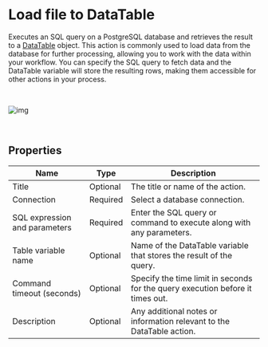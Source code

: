 # Load file to DataTable

Executes an SQL query on a PostgreSQL database and retrieves the result to a [DataTable](https://learn.microsoft.com/en-us/dotnet/api/system.data.datatable) object. This action is commonly used to load data from the database for further processing, allowing you to work with the data within your workflow. You can specify the SQL query to fetch data and the DataTable variable will store the resulting rows, making them accessible for other actions in your process.

<br/>

![img](https://profitbasedocs.blob.core.windows.net/flowimages/postgre-load-dataTB.png)

<br/>


## Properties

| Name                        | Type     | Description                                                                                      |
| --------------------------- | -------- | ------------------------------------------------------------------------------------------------ |
| Title                       | Optional | The title or name of the action.                                                                 |
| Connection                  | Required | Select a database connection.                                                                    |
| SQL expression and parameters | Required | Enter the SQL query or command to execute along with any parameters.                             |
| Table variable name         | Optional | Name of the DataTable variable that stores the result of the query.                              |
| Command timeout (seconds)   | Optional | Specify the time limit in seconds for the query execution before it times out.                    |
| Description                 | Optional | Any additional notes or information relevant to the DataTable action.                            |
